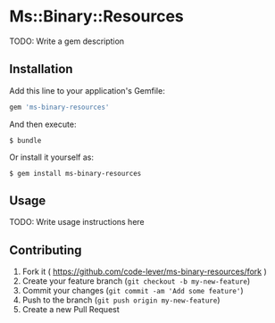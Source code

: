 # Ms::Binary::Resources

TODO: Write a gem description

## Installation

Add this line to your application's Gemfile:

```ruby
gem 'ms-binary-resources'
```

And then execute:

    $ bundle

Or install it yourself as:

    $ gem install ms-binary-resources

## Usage

TODO: Write usage instructions here

## Contributing

1. Fork it ( https://github.com/code-lever/ms-binary-resources/fork )
2. Create your feature branch (`git checkout -b my-new-feature`)
3. Commit your changes (`git commit -am 'Add some feature'`)
4. Push to the branch (`git push origin my-new-feature`)
5. Create a new Pull Request
